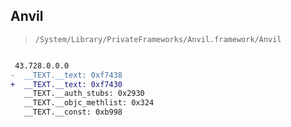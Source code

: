 ## Anvil

> `/System/Library/PrivateFrameworks/Anvil.framework/Anvil`

```diff

 43.728.0.0.0
-  __TEXT.__text: 0xf7438
+  __TEXT.__text: 0xf7430
   __TEXT.__auth_stubs: 0x2930
   __TEXT.__objc_methlist: 0x324
   __TEXT.__const: 0xb998

```
